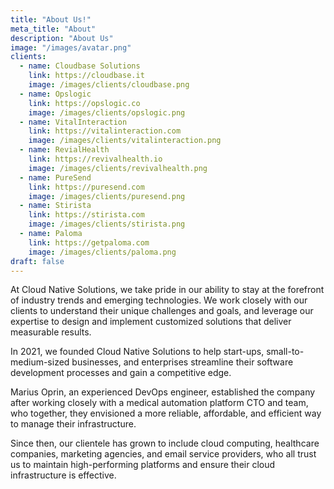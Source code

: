 ```yaml
---
title: "About Us!"
meta_title: "About"
description: "About Us"
image: "/images/avatar.png"
clients:
  - name: Cloudbase Solutions
    link: https://cloudbase.it
    image: /images/clients/cloudbase.png
  - name: Opslogic
    link: https://opslogic.co
    image: /images/clients/opslogic.png
  - name: VitalInteraction
    link: https://vitalinteraction.com
    image: /images/clients/vitalinteraction.png
  - name: RevialHealth
    link: https://revivalhealth.io
    image: /images/clients/revivalhealth.png
  - name: PureSend
    link: https://puresend.com
    image: /images/clients/puresend.png
  - name: Stirista
    link: https://stirista.com
    image: /images/clients/stirista.png
  - name: Paloma
    link: https://getpaloma.com
    image: /images/clients/paloma.png
draft: false
---
```


At Cloud Native Solutions, we take pride in our ability to stay at the forefront of industry trends and emerging technologies. We work closely with our clients to understand their unique challenges and goals, and leverage our expertise to design and implement customized solutions that deliver measurable results.

In 2021, we founded Cloud Native Solutions to help start-ups, small-to-medium-sized businesses, and enterprises streamline their software development processes and gain a competitive edge.

Marius Oprin, an experienced DevOps engineer, established the company after working closely with a medical automation platform CTO and team, who together, they envisioned a more reliable, affordable, and efficient way to manage their infrastructure.

Since then, our clientele has grown to include cloud computing, healthcare companies, marketing agencies, and email service providers, who all trust us to maintain high-performing platforms and ensure their cloud infrastructure is effective.
